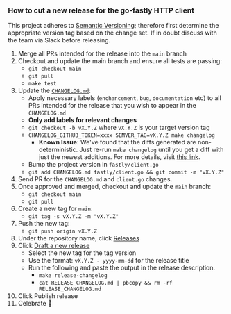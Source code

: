 ### How to cut a new release for the go-fastly HTTP client
This project adheres to [Semantic Versioning](https://semver.org/spec/v2.0.0.html); therefore first determine the appropriate version tag based on the change set. If in doubt discuss with the team via Slack before releasing.

1. Merge all PRs intended for the release into the `main` branch
1. Checkout and update the main branch and ensure all tests are passing:
    * `git checkout main`
    * `git pull`
    * `make test`
1. Update the [`CHANGELOG.md`](https://github.com/fastly/go-fastly/blob/main/CHANGELOG.md):
    * Apply necessary labels (`enchancement`, `bug`, `documentation` etc) to all PRs intended for the release that you wish to appear in the `CHANGELOG.md`
    * **Only add labels for relevant changes**
    * `git checkout -b vX.Y.Z` where `vX.Y.Z` is your target version tag
    * `CHANGELOG_GITHUB_TOKEN=xxxx SEMVER_TAG=vX.Y.Z make changelog`
       * **Known Issue**: We've found that the diffs generated are non-deterministic. Just re-run `make changelog` until you get a diff with just the newest additions. For more details, visit [this link](https://github.com/github-changelog-generator/github-changelog-generator/issues/580#issuecomment-380952266).
    * Bump the project version in `fastly/client.go`
    * `git add CHANGELOG.md fastly/client.go && git commit -m "vX.Y.Z"`
1. Send PR for the `CHANGELOG.md` and `client.go` changes.
1. Once approved and merged, checkout and update the `main` branch:
    * `git checkout main`
    * `git pull`
1. Create a new tag for `main`:
    * `git tag -s vX.Y.Z -m "vX.Y.Z"`
1. Push the new tag:
    * `git push origin vX.Y.Z`
1. Under the repository name, click [Releases](https://github.com/fastly/go-fastly/releases)
1. Click [Draft a new release](https://github.com/fastly/go-fastly/releases/new)
	  * Select the new tag for the tag version
	  * Use the format: `vX.Y.Z - yyyy-mm-dd` for the release title
    * Run the following and paste the output in the release description.
       * `make release-changelog`
       * `cat RELEASE_CHANGELOG.md | pbcopy && rm -rf RELEASE_CHANGELOG.md`
1. Click Publish release
1. Celebrate :tada:
